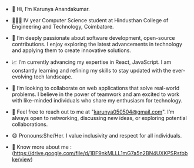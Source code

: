 - 👋 Hi, I’m Karunya Anandakumar.
  
- 👩🏻‍🎓 IV year Computer Science student at Hindusthan College of Engineering and Technology, Coimbatore.
  
- 👀 I’m deeply passionate about software development, open-source contributions. I enjoy exploring the latest advancements in technology and applying them to create innovative solutions.

- 📈 I’m currently advancing my expertise in React, JavaScript. I am constantly learning and refining my skills to stay updated with the ever-evolving tech landscape.

- 🔗 I’m looking to collaborate on web applications that solve real-world problems. I believe in the power of teamwork and am excited to work with like-minded individuals who share my 
      enthusiasm for technology.

- 📧 Feel free to reach out to me at "karunya050504@gmail.com". I’m always open to networking, discussing new ideas, or exploring potential collaborations.

- 😄 Pronouns:She/Her. I value inclusivity and respect for all individuals.

- 📄 Know more about me :(https://drive.google.com/file/d/1BF9nkMLLL1mG7a5n2BN4UXKPSRstbbke/view)
